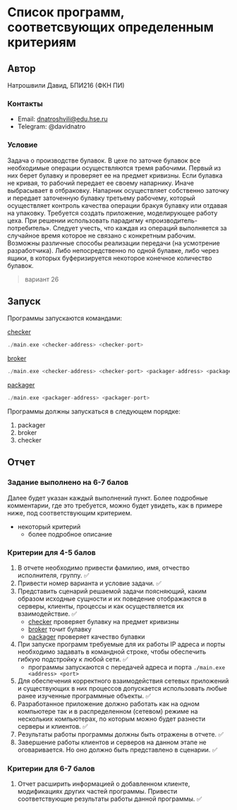 # Список программ, соответсвующих определенным критериям

## Автор
Натрошвили Давид, БПИ216 (ФКН ПИ)

### Контакты
* Email: dnatroshvili@edu.hse.ru
* Telegram: @davidnatro

### Условие
Задача о производстве булавок. 
В цехе по заточке булавок все необходимые операции осуществляются тремя рабочими. Первый из них берет булавку и проверяет ее на предмет кривизны. Если булавка не кривая, то рабочий передает ее своему напарнику. Иначе выбрасывает в отбраковку. Напарник осуществляет собственно заточку и передает заточенную булавку третьему рабочему, который осуществляет контроль качества операции бракуя булавку или отдавая на упаковку. Требуется создать приложение, моделирующее работу цеха. При решении использовать парадигму «производитель-потребитель». Следует учесть, что каждая из операций выполняется за случайное время которое не связано с конкретным рабочим. Возможны различные способы реализации передачи (на усмотрение разработчика). Либо непосредственно по одной булавке, либо через ящики, в которых буферизируется некоторое конечное количество булавок.
> вариант 26

## Запуск
Программы запускаются командами:

[checker](checker/)
``` c
./main.exe <checker-address> <checker-port>
```

[broker](broker/)
```c
./main.exe <checker-address> <checker-port> <packager-address> <packager-port>
```

[packager](packager/)
```c
./main.exe <packager-address> <packager-port>
```

Программы должны запускаться в следующем порядке:
1. packager
2. broker
3. checker

## Отчет
### Задание выполнено на 6-7 балов
Далее будет указан каждый выполнений пункт. Более подробные комментарии, где это требуется, можно будет увидеть, как в примере ниже, под соответствующим критерием.
* некоторый критерий
    - более подробное описание

### Критерии для 4-5 балов

1. В отчете необходимо привести фамилию, имя, отчество исполнителя, группу. :white_check_mark:
2. Привести номер варианта и условие задачи. :white_check_mark:
3. Представить сценарий решаемой задачи поясняющий, каким образом исходные 
сущности и их поведение отображаются в серверы, клиенты, процессы и как 
осуществляется их взаимодействие. :white_check_mark:
    - [checker](checker/) проверяет булавку на предмет кривизны
    - [broker](broker/) точит булавку
    - [packager](packager/) проверяет качество булавки
4. При запуске программ требуемые для их работы IP адреса и порты необходимо задавать в командной строке, чтобы обеспечить гибкую подстройку к любой сети. :white_check_mark:
    - программы запускаются с передачей адреса и порта ```./main.exe <address> <port>```
5. Для обеспечения корректного взаимодействия сетевых приложений и существующих в них процессов допускается использовать любые ранее изученные программные объекты. :white_check_mark:
6. Разработанное приложение должно работать как на одном компьютере так и в распределенном (сетевом) режиме на нескольких компьютерах, по которым можно будет разнести серверы и клиентов. :white_check_mark:
7. Результаты работы программы должны быть отражены в отчете. :white_check_mark:
8. Завершение работы клиентов и серверов на данном этапе не оговаривается. Но оно должно быть представлено в сценарии. :white_check_mark:

### Критерии для 6-7 балов

1. Отчет расширить информацией о добавленном клиенте, модификациях других частей программы. Привести соответствующие результаты работы данной программы. :white_check_mark:
